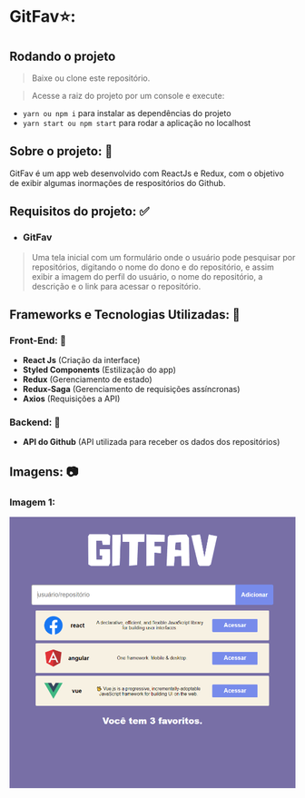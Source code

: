 # GitFav⭐️:

## Rodando o projeto

> Baixe ou clone este repositório.

> Acesse a raiz do projeto por um console e execute:

- `yarn ou npm i` para instalar as dependências do projeto
- `yarn start ou npm start` para rodar a aplicação no localhost

## Sobre o projeto: 📃

GitFav é um app web desenvolvido com ReactJs e Redux, com o objetivo de exibir algumas inormações de respositórios do Github.

## Requisitos do projeto: ✅

- ### GitFav

> Uma tela inicial com um formulário onde o usuário pode pesquisar por repositórios, digitando o nome do dono e do repositório, e assim exibir a imagem do perfil do usuário, o nome do repositório, a descrição e o link para acessar o repositório.

## Frameworks e Tecnologias Utilizadas: 🌌

### Front-End: 🎨

- <strong>React Js</strong> (Criação da interface)
- <strong>Styled Components</strong> (Estilização do app)
- <strong>Redux</strong> (Gerenciamento de estado)
- <strong>Redux-Saga</strong> (Gerenciamento de requisições assíncronas)
- <strong>Axios</strong> (Requisições a API)

### Backend: 💾

- <strong>API do Github</strong> (API utilizada para receber os dados dos repositórios)

## Imagens: 📷

### <strong>Imagem 1:</strong>
![Imagem 1](./src/assets/imagem-1.png)
